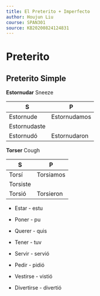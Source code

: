 ```yaml
---
title: El Preterito + Imperfecto
author: Houjun Liu
course: SPAN301
source: KB20200824124831
---
```


# Preterito
## Preterito Simple
**Estornudar** Sneeze

| S            | P            |
|--------------|--------------|
| Estornude    | Estornudamos |
| Estornudaste |              |
| Estornudó    | Estornudaron |

**Torser** Cough

| S        | P         |
|----------|-----------|
| Torsí    | Torsiamos |
| Torsiste |           |
| Torsió   | Torsieron |


* Estar - estu
* Poner - pu
* Querer - quis
* Tener - tuv

* Servir - servió
* Pedir - pidió
* Vestirse - vistió
* Divertirse - divertió

